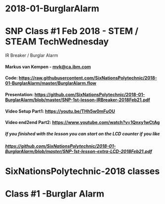 # 2018-01-BurglarAlarm
# SNP Class #1 Feb 2018 - STEM / STEAM TechWednesday
IR Breaker / Burglar Alarm
#### Markus van Kempen - mvk@ca.ibm.com

#### Code: https://raw.githubusercontent.com/SixNationsPolytechnic/2018-01-BurglarAlarm/master/BurglarAlarm.flow
#### Presentation: https://github.com/SixNationsPolytechnic/2018-01-BurglarAlarm/blob/master/SNP-1st-lesson-IRBreaker-2018Feb21.pdf
#### Video Setup Part1: https://youtu.be/THh5w0mFuOU
#### Video end2end Part2: https://www.youtube.com/watch?v=1Qnxy1wCtAg

##### If you finished with the lesson you can start on the LCD counter if you like
##### https://github.com/SixNationsPolytechnic/2018-01-BurglarAlarm/blob/master/SNP-1st-lesson-extra-LCD-2018Feb21.pdf

# SixNationsPolytechnic-2018 classes
# Class #1 -Burglar Alarm
